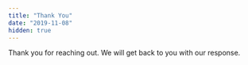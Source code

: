 ```yaml
---
title: "Thank You"
date: "2019-11-08"
hidden: true
---
```

Thank you for reaching out. We will get back to you with our response.
